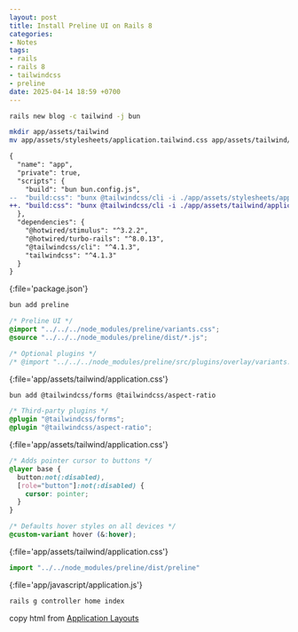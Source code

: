 ```yaml
---
layout: post
title: Install Preline UI on Rails 8
categories:
- Notes
tags:
- rails
- rails 8
- tailwindcss
- preline
date: 2025-04-14 18:59 +0700
---
```

```sh
rails new blog -c tailwind -j bun
```

```sh
mkdir app/assets/tailwind
mv app/assets/stylesheets/application.tailwind.css app/assets/tailwind/application.css
```

```diff
{
  "name": "app",
  "private": true,
  "scripts": {
    "build": "bun bun.config.js",
--  "build:css": "bunx @tailwindcss/cli -i ./app/assets/stylesheets/application.tailwind.css -o ./app/assets/builds/application.css --minify"
++. "build:css": "bunx @tailwindcss/cli -i ./app/assets/tailwind/application.css -o ./app/assets/builds/application.css --minify"
  },
  "dependencies": {
    "@hotwired/stimulus": "^3.2.2",
    "@hotwired/turbo-rails": "^8.0.13",
    "@tailwindcss/cli": "^4.1.3",
    "tailwindcss": "^4.1.3"
  }
}
```
{:file='package.json'}


```sh
bun add preline
```

```css
/* Preline UI */
@import "../../../node_modules/preline/variants.css";
@source "../../../node_modules/preline/dist/*.js";

/* Optional plugins */
/* @import "../../../node_modules/preline/src/plugins/overlay/variants.css"; */
```
{:file='app/assets/tailwind/application.css'}

```sh
bun add @tailwindcss/forms @tailwindcss/aspect-ratio
```

```css
/* Third-party plugins */
@plugin "@tailwindcss/forms";
@plugin "@tailwindcss/aspect-ratio";
```
{:file='app/assets/tailwind/application.css'}

```css
/* Adds pointer cursor to buttons */
@layer base {
  button:not(:disabled),
  [role="button"]:not(:disabled) {
    cursor: pointer;
  }
}

/* Defaults hover styles on all devices */
@custom-variant hover (&:hover);
```
{:file='app/assets/tailwind/application.css'}

```js
import "../../node_modules/preline/dist/preline"
```
{:file='app/javascript/application.js'}

```sh
rails g controller home index
```

copy html from [Application Layouts](https://preline.co/examples/layouts-application.html)